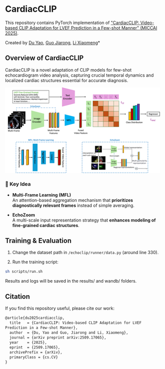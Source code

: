 # CardiacCLIP

This repository contains PyTorch implementation of ["CardiacCLIP: Video-based CLIP Adaptation for LVEF Prediction in a Few-shot Manner" (MICCAI 2025)](https://arxiv.org/abs/2509.17065).

Created by [Du Yao](https://scholar.google.com.hk/citations?user=8krbrWsAAAAJ&hl=zh-CN), [Guo Jiarong](https://scholar.google.com.hk/citations?hl=zh-CN&user=IT5sfsYAAAAJ&inst=1381320739207392350), [Li Xiaomeng](https://xmengli.github.io/)\*


## Overview of CardiacCLIP

CardiacCLIP is a novel adaptation of CLIP models for few-shot echocardiogram video analysis, capturing crucial temporal dynamics and localized cardiac structures essential for accurate diagnosis.

![intro](figs_CardiacCLIP/MIL_CLIP_1.png)


### 🔑 Key Idea

- **Multi-Frame Learning (MFL)**  
  An attention-based aggregation mechanism that **prioritizes diagnostically relevant frames** instead of simple averaging.  

- **EchoZoom**  
  A multi-scale input representation strategy that **enhances modeling of fine-grained cardiac structures**.  


## Training & Evaluation


1. Change the dataset path in `/echoclip/runner/data.py` (around line 330).

2. Run the training script:

```bash
sh scripts/run.sh
```

Results and logs will be saved in the results/ and wandb/ folders.


## Citation

If you find this repository useful, please cite our work:

```
@article{du2025cardiacclip,
  title   = {CardiacCLIP: Video-based CLIP Adaptation for LVEF Prediction in a Few-shot Manner},
  author  = {Du, Yao and Guo, Jiarong and Li, Xiaomeng},
  journal = {arXiv preprint arXiv:2509.17065},
  year    = {2025},
  eprint  = {2509.17065},
  archivePrefix = {arXiv},
  primaryClass = {cs.CV}
}
```
